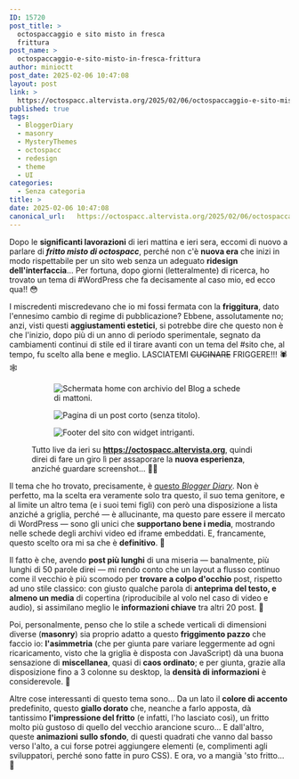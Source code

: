 ```yaml
---
ID: 15720
post_title: >
  octospaccaggio e sito misto in fresca
  frittura
post_name: >
  octospaccaggio-e-sito-misto-in-fresca-frittura
author: minioctt
post_date: 2025-02-06 10:47:08
layout: post
link: >
  https://octospacc.altervista.org/2025/02/06/octospaccaggio-e-sito-misto-in-fresca-frittura/
published: true
tags:
  - BloggerDiary
  - masonry
  - MysteryThemes
  - octospacc
  - redesign
  - theme
  - UI
categories:
  - Senza categoria
title: >
date: 2025-02-06 10:47:08
canonical_url:   https://octospacc.altervista.org/2025/02/06/octospaccaggio-e-sito-misto-in-fresca-frittura/
---
```

<!-- wp:paragraph -->
<p>Dopo le <strong>significanti lavorazioni</strong> di ieri mattina e ieri sera, eccomi di nuovo a parlare di <strong><em>fritto misto di octospacc</em></strong>, perché non c'è <strong>nuova era</strong> che inizi in modo rispettabile per un sito web senza un adeguato <strong>ridesign dell'interfaccia</strong>... Per fortuna, dopo giorni (letteralmente) di ricerca, ho trovato un tema di #WordPress che fa decisamente al caso mio, ed ecco qua!! 😳</p>
<!-- /wp:paragraph -->

<!-- wp:paragraph -->
<p>I miscredenti miscredevano che io mi fossi fermata con la <strong>friggitura</strong>, dato l'ennesimo cambio di regime di pubblicazione? Ebbene, assolutamente no; anzi, visti questi <strong>aggiustamenti estetici</strong>, si potrebbe dire che questo non è che l'inizio, dopo più di un anno di periodo sperimentale, segnato da cambiamenti continui di stile ed il tirare avanti con un tema del #sito che, al tempo, fu scelto alla bene e meglio. LASCIATEMI <s>CUCINARE</s> FRIGGERE!!! 🕷️🕸️</p>
<!-- /wp:paragraph -->

<!-- wp:paragraph -->
<p></p>
<!-- /wp:paragraph -->

<!-- wp:gallery {"columns":1,"linkTo":"none"} -->
<figure class="wp-block-gallery has-nested-images columns-1 is-cropped"><!-- wp:image {"id":15717,"linkDestination":"none"} -->
<figure class="wp-block-image"><img src="{{site.cdnurl}}/assets/uploads/2025/02/Screenshot-2025-02-06-at-00-10-58-fritto-misto-di-octospacc-Un-nuovo-sito-targato-WordPress-e-il-Hey-there-I-am-using-WhatsApp-degli-scrittori.png" alt="Schermata home con archivio del Blog a schede di mattoni." class="wp-image-15717"/></figure>
<!-- /wp:image -->

<!-- wp:image {"id":15718,"linkDestination":"none"} -->
<figure class="wp-block-image"><img src="{{site.cdnurl}}/assets/uploads/2025/02/Screenshot-2025-02-06-at-00-25-28-fritto-misto-di-octospacc.png" alt="Pagina di un post corto (senza titolo)." class="wp-image-15718"/></figure>
<!-- /wp:image -->

<!-- wp:image {"id":15719,"linkDestination":"none"} -->
<figure class="wp-block-image"><img src="{{site.cdnurl}}/assets/uploads/2025/02/Screenshot-2025-02-06-at-00-26-02-fritto-misto-di-octospacc.png" alt="Footer del sito con widget intriganti." class="wp-image-15719"/></figure>
<!-- /wp:image --><figcaption class="blocks-gallery-caption wp-element-caption">Tutto live da ieri su <a href="https://octospacc.altervista.org"><strong>https://octospacc.altervista.org</strong></a>, quindi direi di fare un giro lì per assaporare la <strong>nuova esperienza</strong>, anziché guardare screenshot... 🧨✨</figcaption></figure>
<!-- /wp:gallery -->

<!-- wp:paragraph -->
<p></p>
<!-- /wp:paragraph -->

<!-- wp:paragraph -->
<p>Il tema che ho trovato, precisamente, è <a href="https://wordpress.org/themes/blogger-diary/">questo </a><a href="https://wordpress.org/themes/blogger-diary/"><em>Blogger Diary</em></a>. Non è perfetto, ma la scelta era veramente solo tra questo, il suo tema genitore, e al limite un altro tema (e i suoi temi figli) con però una disposizione a lista anziché a griglia, perché — è allucinante, ma questo pare essere il mercato di WordPress — sono gli unici che <strong>supportano bene i media</strong>, mostrando nelle schede degli archivi video ed iframe embeddati. E, francamente, questo scelto ora mi sa che è <strong>definitivo</strong>. 💠</p>
<!-- /wp:paragraph -->

<!-- wp:paragraph -->
<p>Il fatto è che, avendo <strong>post più lunghi</strong> di una miseria — banalmente, più lunghi di 50 parole direi — mi rendo conto che un layout a flusso continuo come il vecchio è più scomodo per <strong>trovare a colpo d'occhio</strong> post, rispetto ad uno stile classico: con giusto qualche parola di <strong>anteprima del testo, e almeno un media</strong> di copertina (riproducibile al volo nel caso di video e audio), si assimilano meglio le <strong>informazioni chiave</strong> tra altri 20 post. 🗽</p>
<!-- /wp:paragraph -->

<!-- wp:paragraph -->
<p>Poi, personalmente, penso che lo stile a schede verticali di dimensioni diverse (<strong>masonry</strong>) sia proprio adatto a questo <strong>friggimento pazzo</strong> che faccio io: <strong>l'asimmetria</strong> (che per giunta pare variare leggermente ad ogni ricaricamento, visto che la griglia è disposta con JavaScript) dà una buona sensazione di <strong>miscellanea</strong>, quasi di <strong>caos ordinato</strong>; e per giunta, grazie alla disposizione fino a 3 colonne su desktop, la <strong>densità di informazioni</strong> è considerevole. 🧱</p>
<!-- /wp:paragraph -->

<!-- wp:paragraph -->
<p>Altre cose interessanti di questo tema sono... Da un lato il <strong>colore di accento</strong> predefinito, questo <strong>giallo dorato</strong> che, neanche a farlo apposta, dà tantissimo <strong>l'impressione del fritto</strong> (e infatti, l'ho lasciato così), un fritto molto più gustoso di quello del vecchio arancione scuro... E dall'altro, queste <strong>animazioni sullo sfondo</strong>, di questi quadrati che vanno dal basso verso l'alto, a cui forse potrei aggiungere elementi (e, complimenti agli sviluppatori, perché sono fatte in puro CSS). E ora, vo a mangià 'sto fritto... 💯</p>
<!-- /wp:paragraph -->